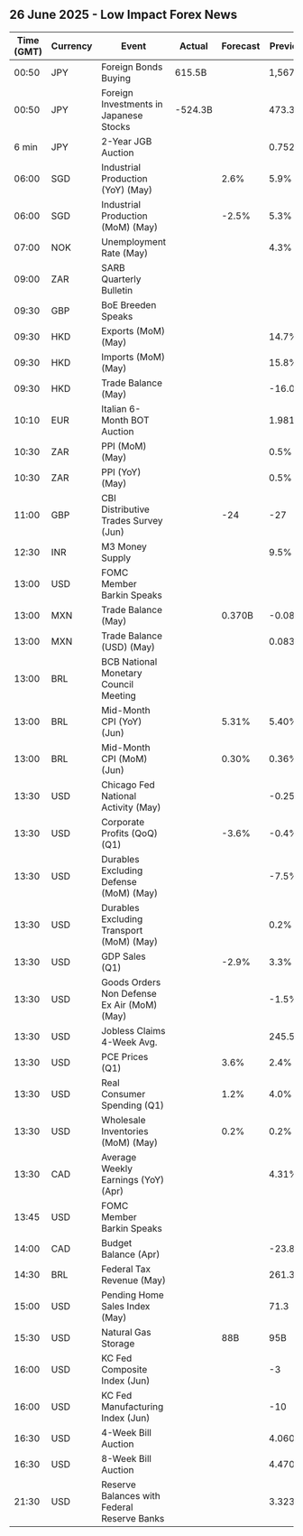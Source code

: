 ## 26 June 2025 - Low Impact Forex News

| Time (GMT) | Currency | Event | Actual | Forecast | Previous |
|------|----------|-------|--------|----------|----------|
| 00:50 | JPY | Foreign Bonds Buying | 615.5B |  | 1,567.3B |
| 00:50 | JPY | Foreign Investments in Japanese Stocks | -524.3B |  | 473.3B |
| 6 min | JPY | 2-Year JGB Auction |  |  | 0.752% |
| 06:00 | SGD | Industrial Production (YoY) (May) |  | 2.6% | 5.9% |
| 06:00 | SGD | Industrial Production (MoM) (May) |  | -2.5% | 5.3% |
| 07:00 | NOK | Unemployment Rate (May) |  |  | 4.3% |
| 09:00 | ZAR | SARB Quarterly Bulletin |  |  |  |
| 09:30 | GBP | BoE Breeden Speaks |  |  |  |
| 09:30 | HKD | Exports (MoM) (May) |  |  | 14.7% |
| 09:30 | HKD | Imports (MoM) (May) |  |  | 15.8% |
| 09:30 | HKD | Trade Balance (May) |  |  | -16.0B |
| 10:10 | EUR | Italian 6-Month BOT Auction |  |  | 1.981% |
| 10:30 | ZAR | PPI (MoM) (May) |  |  | 0.5% |
| 10:30 | ZAR | PPI (YoY) (May) |  |  | 0.5% |
| 11:00 | GBP | CBI Distributive Trades Survey (Jun) |  | -24 | -27 |
| 12:30 | INR | M3 Money Supply |  |  | 9.5% |
| 13:00 | USD | FOMC Member Barkin Speaks |  |  |  |
| 13:00 | MXN | Trade Balance (May) |  | 0.370B | -0.088B |
| 13:00 | MXN | Trade Balance (USD) (May) |  |  | 0.083B |
| 13:00 | BRL | BCB National Monetary Council Meeting |  |  |  |
| 13:00 | BRL | Mid-Month CPI (YoY) (Jun) |  | 5.31% | 5.40% |
| 13:00 | BRL | Mid-Month CPI (MoM) (Jun) |  | 0.30% | 0.36% |
| 13:30 | USD | Chicago Fed National Activity (May) |  |  | -0.25 |
| 13:30 | USD | Corporate Profits (QoQ) (Q1) |  | -3.6% | -0.4% |
| 13:30 | USD | Durables Excluding Defense (MoM) (May) |  |  | -7.5% |
| 13:30 | USD | Durables Excluding Transport (MoM) (May) |  |  | 0.2% |
| 13:30 | USD | GDP Sales (Q1) |  | -2.9% | 3.3% |
| 13:30 | USD | Goods Orders Non Defense Ex Air (MoM) (May) |  |  | -1.5% |
| 13:30 | USD | Jobless Claims 4-Week Avg. |  |  | 245.50K |
| 13:30 | USD | PCE Prices (Q1) |  | 3.6% | 2.4% |
| 13:30 | USD | Real Consumer Spending (Q1) |  | 1.2% | 4.0% |
| 13:30 | USD | Wholesale Inventories (MoM) (May) |  | 0.2% | 0.2% |
| 13:30 | CAD | Average Weekly Earnings (YoY) (Apr) |  |  | 4.31% |
| 13:45 | USD | FOMC Member Barkin Speaks |  |  |  |
| 14:00 | CAD | Budget Balance (Apr) |  |  | -23.88B |
| 14:30 | BRL | Federal Tax Revenue (May) |  |  | 261.30B |
| 15:00 | USD | Pending Home Sales Index (May) |  |  | 71.3 |
| 15:30 | USD | Natural Gas Storage |  | 88B | 95B |
| 16:00 | USD | KC Fed Composite Index (Jun) |  |  | -3 |
| 16:00 | USD | KC Fed Manufacturing Index (Jun) |  |  | -10 |
| 16:30 | USD | 4-Week Bill Auction |  |  | 4.060% |
| 16:30 | USD | 8-Week Bill Auction |  |  | 4.470% |
| 21:30 | USD | Reserve Balances with Federal Reserve Banks |  |  | 3.323T |
